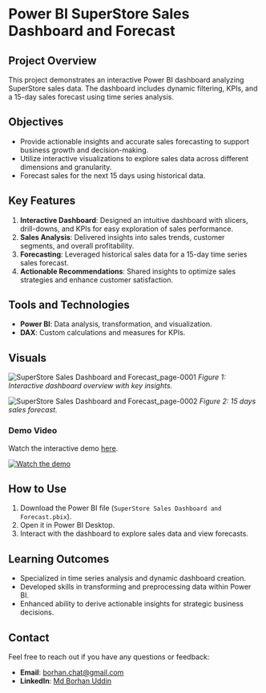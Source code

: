 # Power BI SuperStore Sales Dashboard and Forecast

## Project Overview
This project demonstrates an interactive Power BI dashboard analyzing SuperStore sales data. The dashboard includes dynamic filtering, KPIs, and a 15-day sales forecast using time series analysis.

## Objectives
- Provide actionable insights and accurate sales forecasting to support business growth and decision-making.
- Utilize interactive visualizations to explore sales data across different dimensions and granularity.
- Forecast sales for the next 15 days using historical data.

## Key Features
1. **Interactive Dashboard**: Designed an intuitive dashboard with slicers, drill-downs, and KPIs for easy exploration of sales performance.
2. **Sales Analysis**: Delivered insights into sales trends, customer segments, and overall profitability.
3. **Forecasting**: Leveraged historical sales data for a 15-day time series sales forecast.
4. **Actionable Recommendations**: Shared insights to optimize sales strategies and enhance customer satisfaction.
   
## Tools and Technologies
- **Power BI**: Data analysis, transformation, and visualization.
- **DAX**: Custom calculations and measures for KPIs.

## Visuals
![SuperStore Sales Dashboard and Forecast_page-0001](https://github.com/user-attachments/assets/63d0829f-895b-4eda-bebe-075e53faebae)
*Figure 1: Interactive dashboard overview with key insights.*

![SuperStore Sales Dashboard and Forecast_page-0002](https://github.com/user-attachments/assets/96c6d2cb-2d56-4586-9362-ed98e58cd645)
*Figure 2: 15 days sales forecast.*

### Demo Video
Watch the interactive demo [here](https://youtu.be/nC-FiuiyjyY).

[![Watch the demo](https://img.youtube.com/vi/nC-FiuiyjyY/0.jpg)](https://youtu.be/nC-FiuiyjyY)

## How to Use
1. Download the Power BI file (`SuperStore Sales Dashboard and Forecast.pbix`).
2. Open it in Power BI Desktop.
3. Interact with the dashboard to explore sales data and view forecasts.

## Learning Outcomes
- Specialized in time series analysis and dynamic dashboard creation.
- Developed skills in transforming and preprocessing data within Power BI.
- Enhanced ability to derive actionable insights for strategic business decisions.

## Contact
Feel free to reach out if you have any questions or feedback:
- **Email**: [borhan.chat@gmail.com](mailto:borhan.chat@gmail.com)
- **LinkedIn**: [Md Borhan Uddin](https://www.linkedin.com/in/mdborhanuddin/)

